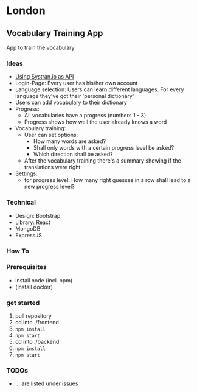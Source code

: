 # London

## Vocabulary Training App

App to train the vocabulary

### Ideas

* [Using Systran.io as API](https://platform.systran.net/index)
* Login-Page: Every user has his/her own account
* Language selection: Users can learn different languages. For every language they've got their 'personal dictionary'
* Users can add vocabulary to their dictionary
* Progress:
  + All vocabularies have a progress (numbers 1 - 3)
  + Progress shows how well the user already knows a word
* Vocabulary training:
  + User can set options:
    - How many words are asked?
    - Shall only words with a certain progress level be asked?
    - Which direction shall be asked?
  + After the vocabulary training there's a summary showing if the translations were right
* Settings: 
  + for progress level: How many right guesses in a row shall lead to a new progress level?


### Technical

* Design: Bootstrap
* Library: React
* MongoDB
* ExpressJS


### How To


### Prerequisites

* install node (incl. npm)
* (install docker)


### get started 

1. pull repository
2. cd into ./frontend
3. `npm install`  
4. `npm start` 
5. cd into ./backend
6. `npm install` 
7. `npm start` 


### TODOs

* ... are listed under issues
